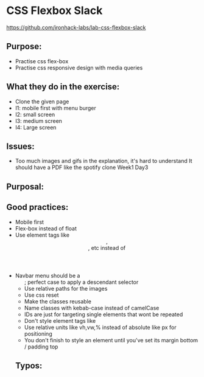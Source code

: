 # CSS Flexbox Slack
https://github.com/ironhack-labs/lab-css-flexbox-slack

##  Purpose:
  - Practise css flex-box
  - Practise css responsive design with media queries
##  What they do in the exercise:
  - Clone the given page
  - I1: mobile first with menu burger
  - I2: small screen
  - I3: medium screen
  - I4: Large screen
##  Issues:
  - Too much images and gifs in the explanation, it's hard to understand
    It should have a PDF like the spotify clone Week1 Day3
## Purposal:

## Good practices:
  - Mobile first
  - Flex-box instead of float
  - Use element tags like <header>, <section>, etc instead of <div>
  - Navbar menu should be a <ul>; perfect case to apply a descendant selector
  - Use relative paths for the images
  - Use css reset
  - Make the classes reusable
  - Name classes with kebab-case instead of camelCase
  - IDs are just for targeting single elements that wont be repeated
  - Don't style element tags like <div>
  - Use relative units like vh,vw,% instead of absolute like px for positioning
  - You don't finish to style an element until you've set its margin bottom / padding top
##  Typos:
